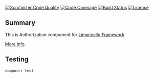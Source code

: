 [![Scrutinizer Code Quality](https://scrutinizer-ci.com/g/limoncello-php-dist/auth/badges/quality-score.png?b=master)](https://scrutinizer-ci.com/g/limoncello-php-dist/auth/?branch=master)
[![Code Coverage](https://scrutinizer-ci.com/g/limoncello-php-dist/auth/badges/coverage.png?b=master)](https://scrutinizer-ci.com/g/limoncello-php-dist/auth/?branch=master)
[![Build Status](https://travis-ci.org/limoncello-php-dist/auth.svg?branch=master)](https://travis-ci.org/limoncello-php-dist/auth)
[![License](https://img.shields.io/packagist/l/limoncello-php/auth.svg)](https://packagist.org/packages/limoncello-php/auth)

## Summary

This is Authorization component for [Limoncello Framework](https://github.com/limoncello-php/framework).

[More info](https://github.com/limoncello-php/framework).

## Testing

```bash
composer test
```
